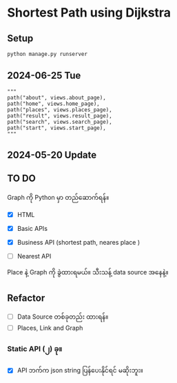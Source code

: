# Shortest Path using Dijkstra


## Setup 

```bash
python manage.py runserver
```


## 2024-06-25 Tue



    """
    path("about", views.about_page),
    path("home", views.home_page),
    path("places", views.places_page),
    path("result", views.result_page),
    path("search", views.search_page),
    path("start", views.start_page),
    """

    
## 2024-05-20 Update


## TO DO

Graph ကို Python မှာ တည်ဆောက်ရန်။


- [x] HTML
- [x] Basic APIs
- [x] Business API (shortest path, neares place )
- [ ] Nearest API


Place နဲ့
Graph ကို ခွဲထားရမယ်။
သီးသန့် data source အနေနဲ့။


## Refactor

- [ ] Data Source တစ်ခုတည်း ထားရန်။
- [ ] Places, Link and Graph

### Static API (၂) ခု။


- [x] API ဘက်က json string ပြန်ပေးနိုင်ရင် မဆိုးဘူး။

